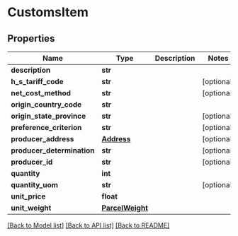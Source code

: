 # CustomsItem

## Properties
Name | Type | Description | Notes
------------ | ------------- | ------------- | -------------
**description** | **str** |  | 
**h_s_tariff_code** | **str** |  | [optional] 
**net_cost_method** | **str** |  | [optional] 
**origin_country_code** | **str** |  | 
**origin_state_province** | **str** |  | [optional] 
**preference_criterion** | **str** |  | [optional] 
**producer_address** | [**Address**](Address.md) |  | [optional] 
**producer_determination** | **str** |  | [optional] 
**producer_id** | **str** |  | [optional] 
**quantity** | **int** |  | 
**quantity_uom** | **str** |  | [optional] 
**unit_price** | **float** |  | 
**unit_weight** | [**ParcelWeight**](ParcelWeight.md) |  | 

[[Back to Model list]](../README.md#documentation-for-models) [[Back to API list]](../README.md#documentation-for-api-endpoints) [[Back to README]](../README.md)


